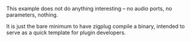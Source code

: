 This example does not do anything interesting – no audio ports, no parameters, nothing.

It is just the bare minimum to have zigplug compile a binary, intended to serve as a quick template for plugin developers.
